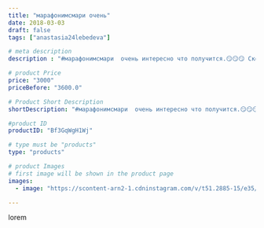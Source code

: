 ```yaml
---
title: "марафонимсмари очень"
date: 2018-03-03
draft: false
tags: ["anastasia24lebedeva"]

# meta description
description : "#марафонимсмари  очень интересно что получится.😏😏😏 Скорее пойду делать третью часть"

# product Price
price: "3000"
priceBefore: "3600.0"

# Product Short Description
shortDescription: "#марафонимсмари  очень интересно что получится.😏😏😏 Скорее пойду делать третью часть"

#product ID
productID: "Bf3GqWgH1Wj"

# type must be "products"
type: "products"

# product Images
# first image will be shown in the product page
images:
  - image: "https://scontent-arn2-1.cdninstagram.com/v/t51.2885-15/e35/28752028_2001012390156439_5368637608794521600_n.jpg?se=7&tp=1&_nc_ht=scontent-arn2-1.cdninstagram.com&_nc_cat=107&_nc_ohc=-dII2VDOYf0AX-K1VnN&ccb=7-4&oh=a0d362dc5a4fe852bc8ef2349026d0ec&oe=60844420&ig_cache_key=MTcyNjg3ODI4MDc3ODIwODY3NQ%3D%3D.2-ccb7-4"

---
```

lorem
